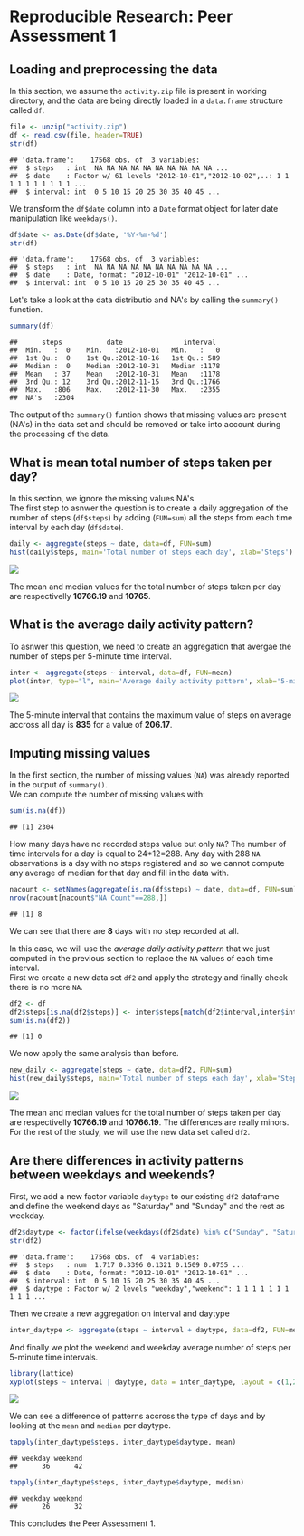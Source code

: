 # Reproducible Research: Peer Assessment 1



## Loading and preprocessing the data
In this section, we assume the `activity.zip` file is present in working directory, and the data are being directly loaded in a `data.frame` structure called `df`.

```r
file <- unzip("activity.zip")
df <- read.csv(file, header=TRUE)
str(df)
```

```
## 'data.frame':	17568 obs. of  3 variables:
##  $ steps   : int  NA NA NA NA NA NA NA NA NA NA ...
##  $ date    : Factor w/ 61 levels "2012-10-01","2012-10-02",..: 1 1 1 1 1 1 1 1 1 1 ...
##  $ interval: int  0 5 10 15 20 25 30 35 40 45 ...
```
We transform the `df$date` column into a `Date` format object for later date manipulation like `weekdays()`.

```r
df$date <- as.Date(df$date, '%Y-%m-%d')
str(df)
```

```
## 'data.frame':	17568 obs. of  3 variables:
##  $ steps   : int  NA NA NA NA NA NA NA NA NA NA ...
##  $ date    : Date, format: "2012-10-01" "2012-10-01" ...
##  $ interval: int  0 5 10 15 20 25 30 35 40 45 ...
```
Let's take a look at the data distributio and NA's by calling the `summary()` function.

```r
summary(df)
```

```
##      steps           date               interval   
##  Min.   :  0    Min.   :2012-10-01   Min.   :   0  
##  1st Qu.:  0    1st Qu.:2012-10-16   1st Qu.: 589  
##  Median :  0    Median :2012-10-31   Median :1178  
##  Mean   : 37    Mean   :2012-10-31   Mean   :1178  
##  3rd Qu.: 12    3rd Qu.:2012-11-15   3rd Qu.:1766  
##  Max.   :806    Max.   :2012-11-30   Max.   :2355  
##  NA's   :2304
```
The output of the `summary()` funtion shows that missing values are present (NA's) in the data set and should be removed or take into account during the processing of the data.

## What is mean total number of steps taken per day?
In this section, we ignore the missing values NA's.  
The first step to asnwer the question is to create a daily aggregation of the number of steps (`df$steps`) by adding (`FUN=sum`) all the steps from each time interval by each day (`df$date`).

```r
daily <- aggregate(steps ~ date, data=df, FUN=sum)
hist(daily$steps, main='Total number of steps each day', xlab='Steps')
```

![](./PA1_template_files/figure-html/unnamed-chunk-4-1.png) 

The mean and median values for the total number of steps taken per day are respectivelly **10766.19** and **10765**.

## What is the average daily activity pattern?
To asnwer this question, we need to create an aggregation that avergae the number of steps per 5-minute time interval. 


```r
inter <- aggregate(steps ~ interval, data=df, FUN=mean)
plot(inter, type="l", main='Average daily activity pattern', xlab='5-minute time interval', ylab='Average number of steps')
```

![](./PA1_template_files/figure-html/unnamed-chunk-5-1.png) 

The 5-minute interval that contains the maximum value of steps on average accross all day is **835** for a value of **206.17**.

## Imputing missing values
In the first section, the number of missing values (`NA`) was already reported in the output of `summary()`.  
We can compute the number of missing values with:

```r
sum(is.na(df))
```

```
## [1] 2304
```
How many days have no recorded steps value but only `NA`? The number of time intervals for a day is equal to 24*12=288. Any day with 288 `NA` observations is a day with no steps registered and so we cannot compute any average of median for that day and fill in the data with.

```r
nacount <- setNames(aggregate(is.na(df$steps) ~ date, data=df, FUN=sum), c("date","NA Count"))
nrow(nacount[nacount$"NA Count"==288,])
```

```
## [1] 8
```
We can see that there are **8** days with no step recorded at all.

In this case, we will use the *average daily activity pattern* that we just computed in the previous section to replace the `NA` values of each time interval.  
First we create a new data set `df2` and apply the strategy and finally check there is no more `NA`.


```r
df2 <- df
df2$steps[is.na(df2$steps)] <- inter$steps[match(df2$interval,inter$interval)][is.na(df2$steps)]
sum(is.na(df2))
```

```
## [1] 0
```
We now apply the same analysis than before.

```r
new_daily <- aggregate(steps ~ date, data=df2, FUN=sum)
hist(new_daily$steps, main='Total number of steps each day', xlab='Steps')
```

![](./PA1_template_files/figure-html/unnamed-chunk-9-1.png) 

The mean and median values for the total number of steps taken per day are respectivelly **10766.19** and **10766.19**. The differences are really minors.  
For the rest of the study, we will use the new data set called `df2`.

## Are there differences in activity patterns between weekdays and weekends?
First, we add a new factor variable `daytype` to our existing `df2` dataframe and define the weekend days as "Saturday" and "Sunday" and the rest as weekday.

```r
df2$daytype <- factor(ifelse(weekdays(df2$date) %in% c("Sunday", "Saturday"), "weekend", "weekday"))
str(df2)
```

```
## 'data.frame':	17568 obs. of  4 variables:
##  $ steps   : num  1.717 0.3396 0.1321 0.1509 0.0755 ...
##  $ date    : Date, format: "2012-10-01" "2012-10-01" ...
##  $ interval: int  0 5 10 15 20 25 30 35 40 45 ...
##  $ daytype : Factor w/ 2 levels "weekday","weekend": 1 1 1 1 1 1 1 1 1 1 ...
```
Then we create a new aggregation on interval and daytype

```r
inter_daytype <- aggregate(steps ~ interval + daytype, data=df2, FUN=mean)
```
And finally we plot the weekend and weekday average number of steps per 5-minute time intervals.

```r
library(lattice)
xyplot(steps ~ interval | daytype, data = inter_daytype, layout = c(1,2), type="l", xlab='5-minute time interval', ylab='Average number of steps')
```

![](./PA1_template_files/figure-html/unnamed-chunk-12-1.png) 

We can see a difference of patterns accross the type of days and by looking at the `mean` and `median` per daytype.

```r
tapply(inter_daytype$steps, inter_daytype$daytype, mean)
```

```
## weekday weekend 
##      36      42
```

```r
tapply(inter_daytype$steps, inter_daytype$daytype, median)
```

```
## weekday weekend 
##      26      32
```
This concludes the Peer Assessment 1.
